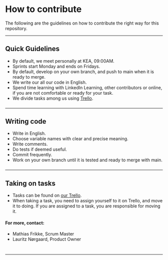 # How to contribute
The following are the guidelines on how to contribute the right way for this repository.

* **
## Quick Guidelines
* By default, we meet personally at KEA, 09:00AM.
* Sprints start Monday and ends on Fridays.
* By default, develop on your own branch, and push to main when it is ready to merge.
* We write our all our code in English.
* Spend time learning with LinkedIn Learning, other contributors or online, if you are not comfortable or ready for your task.
* We divide tasks among us using [Trello](https://trello.com/b/4TERKed6/3-sem-obligatorisk-opgave-1).
###
* **
## Writing code
* Write in English.
* Choose variable names with clear and precise meaning.
* Write comments.
* Do tests if deemed useful.
* Commit frequently.
* Work on your own branch until it is tested and ready to merge with main.
###
* **

## Taking on tasks
* Tasks can be found on [our Trello](https://trello.com/b/4TERKed6/3-sem-obligatorisk-opgave-1).
* When taking a task, you need to assign yourself to it on Trello, and move it to doing. If you are assigned to a task, you are responsible for moving it.
####
#### For more, contact:
* Mathias Frikke, Scrum Master
* Lauritz Nørgaard, Product Owner

#
* **
